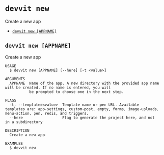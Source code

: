 # `devvit new`

Create a new app

- [`devvit new [APPNAME]`](#devvit-new-appname)

## `devvit new [APPNAME]`

Create a new app

```
USAGE
  $ devvit new [APPNAME] [--here] [-t <value>]

ARGUMENTS
  APPNAME  Name of the app. A new directory with the provided app name will be created. If no name is entered, you will
           be prompted to choose one in the next step.

FLAGS
  -t, --template=<value>  Template name or pen URL. Available templates are: app-settings, custom-post, empty, forms, image-uploads, menu-action, pen, redis, and triggers.
  --here                  Flag to generate the project here, and not in a subdirectory

DESCRIPTION
  Create a new app

EXAMPLES
  $ devvit new
```
